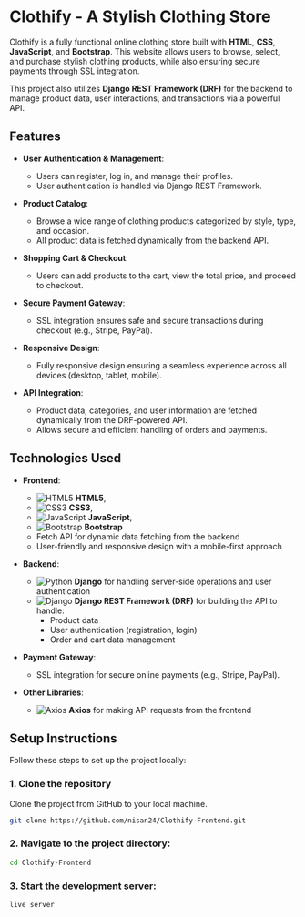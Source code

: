 # Clothify - A Stylish Clothing Store

Clothify is a fully functional online clothing store built with **HTML**, **CSS**, **JavaScript**, and **Bootstrap**. This website allows users to browse, select, and purchase stylish clothing products, while also ensuring secure payments through SSL integration. 

This project also utilizes **Django REST Framework (DRF)** for the backend to manage product data, user interactions, and transactions via a powerful API.

## Features

- **User Authentication & Management**:  
  - Users can register, log in, and manage their profiles.
  - User authentication is handled via Django REST Framework.
  
- **Product Catalog**:  
  - Browse a wide range of clothing products categorized by style, type, and occasion.
  - All product data is fetched dynamically from the backend API.

- **Shopping Cart & Checkout**:  
  - Users can add products to the cart, view the total price, and proceed to checkout.
  
- **Secure Payment Gateway**:  
  - SSL integration ensures safe and secure transactions during checkout (e.g., Stripe, PayPal).
  
- **Responsive Design**:  
  - Fully responsive design ensuring a seamless experience across all devices (desktop, tablet, mobile).
  
- **API Integration**:  
  - Product data, categories, and user information are fetched dynamically from the DRF-powered API.
  - Allows secure and efficient handling of orders and payments.

## Technologies Used

- **Frontend**:  
  - ![HTML5](https://img.icons8.com/color/48/000000/html-5.png) **HTML5**,  
  - ![CSS3](https://img.icons8.com/color/48/000000/css3.png) **CSS3**,  
  - ![JavaScript](https://img.icons8.com/color/48/000000/javascript.png) **JavaScript**,  
  - ![Bootstrap](https://img.icons8.com/color/48/000000/bootstrap.png) **Bootstrap**  
  - Fetch API for dynamic data fetching from the backend  
  - User-friendly and responsive design with a mobile-first approach

- **Backend**:  
  - ![Python](https://img.icons8.com/color/48/000000/python.png) **Django** for handling server-side operations and user authentication  
  - ![Django](https://img.icons8.com/color/48/000000/django.png) **Django REST Framework (DRF)** for building the API to handle:
    - Product data
    - User authentication (registration, login)
    - Order and cart data management

- **Payment Gateway**:  
  - SSL integration for secure online payments (e.g., Stripe, PayPal).

- **Other Libraries**:  
  - ![Axios](https://img.icons8.com/ios-filled/50/000000/axios.png) **Axios** for making API requests from the frontend

## Setup Instructions

Follow these steps to set up the project locally:

### 1. Clone the repository

Clone the project from GitHub to your local machine.

```bash
git clone https://github.com/nisan24/Clothify-Frontend.git
```
### 2. Navigate to the project directory:
```bash
cd Clothify-Frontend
```
### 3. Start the development server:
```bash
live server
```
